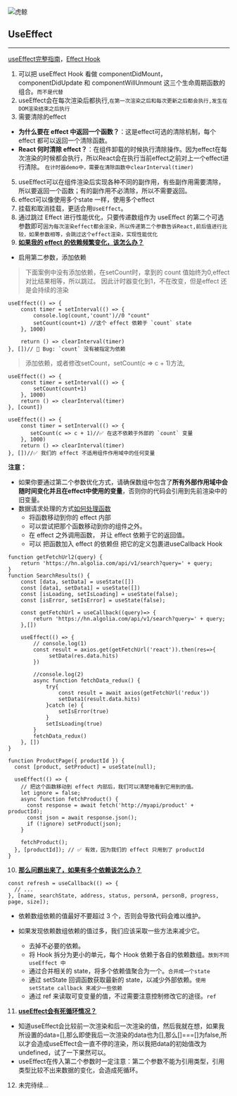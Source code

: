 ![虎鲸](https://user-gold-cdn.xitu.io/2019/11/14/16e67c902f3d1309?w=4032&h=3024&f=jpeg&s=1433799)

## UseEffect
----
[useEffect完整指南](https://overreacted.io/zh-hans/a-complete-guide-to-useeffect/)，[Effect Hook](https://react-1251415695.cos-website.ap-chengdu.myqcloud.com/docs/hooks-effect.html)

1. 可以把 useEffect Hook 看做 componentDidMount，componentDidUpdate 和 componentWillUnmount 这三个生命周期函数的组合。`而不是代替`
3. useEffect会在每次渲染后都执行,`在第一次渲染之后和每次更新之后都会执行,发生在DOM渲染结束之后执行`
4. 需要清除的effect
* **为什么要在 effect 中返回一个函数？**：这是effect可选的清除机制，每个 effect 都可以返回一个清除函数。
* **React 何时清除 effect？**：在组件卸载的时候执行清除操作。因为effect在每次渲染的时候都会执行，所以React会在执行当前effect之前对上一个effect进行清除。 `在计时器demo中，需要在清除函数中clearInterval(timer)`
5. useEffect可以在组件渲染后实现各种不同的副作用，有些副作用需要清除，所以要返回一个函数；有的副作用不必清除，所以不需要返回。
6. effect可以像使用多个state 一样，使用多个effect
7. 挂载和取消挂载，更适合用`UseEffect`。
8. 通过跳过 Effect 进行性能优化，只要传递数组作为 useEffect 的第二个可选参数即可`因为每次渲染effect都会渲染，所以传递第二个参数告诉React,前后值进行比较，如果参数相等，会跳过这个effect渲染，实现性能优化`
9. [**如果我的 effect 的依赖频繁变化，该怎么办？**](https://react-1251415695.cos-website.ap-chengdu.myqcloud.com/docs/hooks-faq.html#what-can-i-do-if-my-effect-dependencies-change-too-often)
* 启用第二参数，添加依赖
>下面案例中没有添加依赖，在setCount时，拿到的 count 值始终为0,effect对比结果相等，所以跳过。 因此计时器变化到1，不在改变，但是effect 还是会持续的渲染
```
useEffect(() => {
    const timer = setInterval(() => {
        console.log(count,'count')//0 "count"
        setCount(count+1) //这个 effect 依赖于 `count` state
    }, 1000)

    return () => clearInterval(timer)
}, [])// 🔴 Bug: `count` 没有被指定为依赖
```
>添加依赖，或者修改setCount，setCount(c => c + 1)方法,

```
useEffect(() => {
    const timer = setInterval(() => {
        setCount(count+1) 
    }, 1000)
    return () => clearInterval(timer)
}, [count]) 
```
```
useEffect(() => {
    const timer = setInterval(() => {
       setCount(c => c + 1)//✅ 在这不依赖于外部的 `count` 变量
    }, 1000)
    return () => clearInterval(timer)
}, [])//✅ 我们的 effect 不适用组件作用域中的任何变量
```

**注意：**
* 如果你要通过第二个参数优化方式，请确保数组中包含了**所有外部作用域中会随时间变化并且在effect中使用的变量**，否则你的代码会引用到先前渲染中的旧变量。
* 数据请求处理的方式[如何处理函数](https://react-1251415695.cos-website.ap-chengdu.myqcloud.com/docs/hooks-faq.html#is-it-safe-to-omit-functions-from-the-list-of-dependencies)
    * 将函数移动到你的 effect 内部 
    * 可以尝试把那个函数移动到你的组件之外。
    * 在 effect 之外调用函数， 并让 effect 依赖于它的返回值。
    * 可以 把函数加入 effect 的依赖但 把它的定义包裹进useCallback Hook

```
function getFetchUrl2(query) {
    return 'https://hn.algolia.com/api/v1/search?query=' + query;
}
function SearchResults() {
    const [data, setData] = useState([])
    const [data1, setData1] = useState([])
    const [isLoading, setIsLoading] = useState(false);
    const [isError, setIsError] = useState(false);
    
    const getFetchUrl = useCallback((query)=> {
        return 'https://hn.algolia.com/api/v1/search?query=' + query;
    },[])

    useEffect(() => {
        // console.log(1)
        const result = axios.get(getFetchUrl('react')).then(res=>{
             setData(res.data.hits)
        })
      
        //console.log(2)
        async function fetchData_redux() {
            try{
                const result = await axios(getFetchUrl('redux'))
                setData1(result.data.hits)
            }catch (e) {
                setIsError(true)
            }
            setIsLoading(true)
        }
        fetchData_redux()
    }, [])
}
```

```
function ProductPage({ productId }) {
  const [product, setProduct] = useState(null);

  useEffect(() => {
    // 把这个函数移动到 effect 内部后，我们可以清楚地看到它用到的值。
    let ignore = false;
    async function fetchProduct() {
      const response = await fetch('http://myapi/product' + productId);
      const json = await response.json();
      if (!ignore) setProduct(json);
    }

    fetchProduct();
  }, [productId]); // ✅ 有效，因为我们的 effect 只用到了 productId
}
```

10. [**那么问题出来了，如果有多个依赖该怎么办？**](https://juejin.im/post/5d9c5f935188251e3a06bbbb#heading-1)
```
const refresh = useCallback(() => {
  // ...
}, [name, searchState, address, status, personA, personB, progress, page, size]);

```
* 依赖数组依赖的值最好不要超过 3 个，否则会导致代码会难以维护。
* 如果发现依赖数组依赖的值过多，我们应该采取一些方法来减少它。

    * 去掉不必要的依赖。
    * 将 Hook 拆分为更小的单元，每个 Hook 依赖于各自的依赖数组。`放到不同 useEffect 中`
    * 通过合并相关的 state，将多个依赖值聚合为一个。`合并成一个state`
    * 通过 setState 回调函数获取最新的 state，以减少外部依赖。`使用setState callback 来减少一些依赖`
    * 通过 ref 来读取可变变量的值，不过需要注意控制修改它的途径。`ref`


11. [**useEffect会有死循环情况？**](https://www.cnblogs.com/lyyguniang/p/11242672.html)

* 知道useEffect会比较前一次渲染和后一次渲染的值，然后我就在想，如果我所设置的data=[],那么即使我后一次渲染的data也为[],那么[]===[]为false,所以才会造成useEffect会一直不停的渲染，所以我把data的初始值改为undefined，试了一下果然可以。
* useEffect在传入第二个参数时一定注意：第二个参数不能为引用类型，引用类型比较不出来数据的变化，会造成死循环。

12. 未完待续...





   